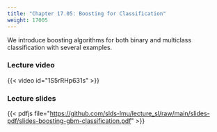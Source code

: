 ```yaml
---
title: "Chapter 17.05: Boosting for Classification"
weight: 17005
---
```

We introduce boosting algorithms for both binary and multiclass classification with several examples.

<!--more-->

### Lecture video

{{< video id="1S5rRHp631s" >}}

### Lecture slides

{{< pdfjs file="https://github.com/slds-lmu/lecture_sl/raw/main/slides-pdf/slides-boosting-gbm-classification.pdf" >}}
